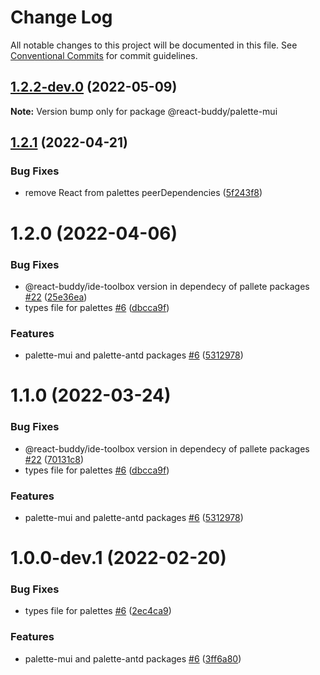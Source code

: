 # Change Log

All notable changes to this project will be documented in this file.
See [Conventional Commits](https://conventionalcommits.org) for commit guidelines.

## [1.2.2-dev.0](https://github.com/react-buddy/ide-toolbox/tree/master/packages/palette-mui/compare/@react-buddy/palette-mui@1.2.1...@react-buddy/palette-mui@1.2.2-dev.0) (2022-05-09)

**Note:** Version bump only for package @react-buddy/palette-mui





## [1.2.1](https://github.com/react-buddy/ide-toolbox/tree/master/packages/palette-mui/compare/@react-buddy/palette-mui@1.2.0...@react-buddy/palette-mui@1.2.1) (2022-04-21)


### Bug Fixes

* remove React from palettes peerDependencies ([5f243f8](https://github.com/react-buddy/ide-toolbox/tree/master/packages/palette-mui/commit/5f243f85e12debaccab155e2a061d8f4e0ac140b))





# 1.2.0 (2022-04-06)


### Bug Fixes

* @react-buddy/ide-toolbox version in dependecy of pallete packages [#22](https://github.com/react-buddy/ide-toolbox/tree/master/packages/palette-mui/issues/22) ([25e36ea](https://github.com/react-buddy/ide-toolbox/tree/master/packages/palette-mui/commit/25e36eac9366ad03d5368139d0f6cf79deaf59d1))
* types file for palettes [#6](https://github.com/react-buddy/ide-toolbox/tree/master/packages/palette-mui/issues/6) ([dbcca9f](https://github.com/react-buddy/ide-toolbox/tree/master/packages/palette-mui/commit/dbcca9fee143e2683d5170192e974239de2513be))


### Features

* palette-mui and palette-antd packages [#6](https://github.com/react-buddy/ide-toolbox/tree/master/packages/palette-mui/issues/6) ([5312978](https://github.com/react-buddy/ide-toolbox/tree/master/packages/palette-mui/commit/5312978aa6fad34a32c4f829d6d033e6d3e9d469))





# 1.1.0 (2022-03-24)


### Bug Fixes

* @react-buddy/ide-toolbox version in dependecy of pallete packages [#22](https://github.com/react-buddy/ide-toolbox/tree/master/packages/palette-mui/issues/22) ([70131c8](https://github.com/react-buddy/ide-toolbox/tree/master/packages/palette-mui/commit/70131c80acce178d8ad6806a6373480c565cd0b0))
* types file for palettes [#6](https://github.com/react-buddy/ide-toolbox/tree/master/packages/palette-mui/issues/6) ([dbcca9f](https://github.com/react-buddy/ide-toolbox/tree/master/packages/palette-mui/commit/dbcca9fee143e2683d5170192e974239de2513be))


### Features

* palette-mui and palette-antd packages [#6](https://github.com/react-buddy/ide-toolbox/tree/master/packages/palette-mui/issues/6) ([5312978](https://github.com/react-buddy/ide-toolbox/tree/master/packages/palette-mui/commit/5312978aa6fad34a32c4f829d6d033e6d3e9d469))






# 1.0.0-dev.1 (2022-02-20)


### Bug Fixes

* types file for palettes [#6](https://github.com/react-buddy/ide-toolbox/tree/master/packages/palette-antd/issues/6) ([2ec4ca9](https://github.com/react-buddy/ide-toolbox/tree/master/packages/palette-antd/commit/2ec4ca92b6bab2930eabbc3a3dcd9c0826c007b1))


### Features

* palette-mui and palette-antd packages [#6](https://github.com/react-buddy/ide-toolbox/tree/master/packages/palette-antd/issues/6) ([3ff6a80](https://github.com/react-buddy/ide-toolbox/tree/master/packages/palette-antd/commit/3ff6a804bafe496473a81571187977e33780dc33))
